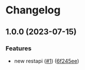 # Changelog

## 1.0.0 (2023-07-15)


### Features

* new restapi ([#1](https://github.com/ptcdevs/spot-pricing/issues/1)) ([6f245ee](https://github.com/ptcdevs/spot-pricing/commit/6f245eece94bc35c77400cd959decd135f60c42c))

